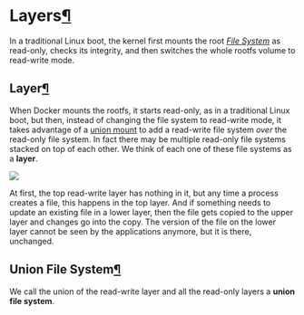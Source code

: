 Layers[¶](#layers "Permalink to this headline")
===============================================

In a traditional Linux boot, the kernel first mounts the root [*File
System*](../filesystem/#filesystem-def) as read-only, checks its
integrity, and then switches the whole rootfs volume to read-write mode.

Layer[¶](#layer "Permalink to this headline")
---------------------------------------------

When Docker mounts the rootfs, it starts read-only, as in a traditional
Linux boot, but then, instead of changing the file system to read-write
mode, it takes advantage of a [union
mount](http://en.wikipedia.org/wiki/Union_mount) to add a read-write
file system *over* the read-only file system. In fact there may be
multiple read-only file systems stacked on top of each other. We think
of each one of these file systems as a **layer**.

![](../../_images/docker-filesystems-multilayer.png)

At first, the top read-write layer has nothing in it, but any time a
process creates a file, this happens in the top layer. And if something
needs to update an existing file in a lower layer, then the file gets
copied to the upper layer and changes go into the copy. The version of
the file on the lower layer cannot be seen by the applications anymore,
but it is there, unchanged.

Union File System[¶](#union-file-system "Permalink to this headline")
---------------------------------------------------------------------

We call the union of the read-write layer and all the read-only layers a
**union file system**.
